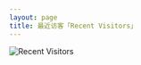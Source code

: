 ```yaml
---
layout: page
title: 最近访客「Recent Visitors」 
---
```



![Recent Visitors](http://omjh2j5h3.bkt.clouddn.com/2017.03.17.png)







